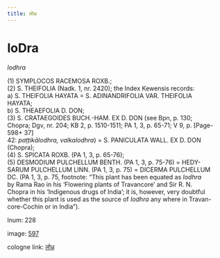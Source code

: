 ```yaml
---
title: लोध्र
---
```


# loDra

<i>lodhra</i>  <div n="P" />(1) <bot>SYMPLOCOS RACEMOSA ROXB.</bot>; <div n="P" />(2) <bot>S. THEIFOLIA</bot> (Nadk. 1, nr. 2420); the Index Kewensis records: <div n="lb" />a) <bot>S. THEIFOLIA HAYATA</bot> = <bot>S. ADINANDRIFOLIA VAR. THEIFOLIA <div n="lb" />HAYATA</bot>; <div n="lb" />b) <bot>S. THEAEFOLIA D. DON</bot>; <div n="P" />(3) <bot>S. CRATAEGOIDES BUCH.</bot>-<bot>HAM. EX D. DON</bot> (see Bpn, p. 130; <div n="lb" />Chopra; Dgv, nr. 204; KB 2, p. 1510-1511; PA 1, 3, p. 65-71; V 9, p. [Page-598+ 37] <div n="lb" />42: <i>paṭṭikālodhra, valkalodhra</i>) = <bot>S. PANICULATA WALL. EX D. DON</bot> <div n="lb" />(Chopra); <div n="P" />(4) <bot>S. SPICATA ROXB.</bot> (PA 1, 3, p. 65-76); <div n="P" />(5) <bot>DESMODIUM PULCHELLUM BENTH.</bot> (PA 1, 3, p. 75-76) = <bot>HEDY- <div n="lb" />SARUM PULCHELLUM LINN.</bot> (PA 1, 3, p. 75) = <bot>DICERMA PULCHELLUM <div n="lb" />DC.</bot> (PA 1, 3, p. 75, footnote: “This plant has been equated as <i>lodhra</i> <div n="lb" />by Rama Rao in his ‘Flowering plants of Travancore’ and Sir <bot>R. N.</bot> <div n="lb" />Chopra in his ‘Indigenous drugs of India’; it is, however, very doubtful <div n="lb" />whether this plant is used as the source of <i>lodhra</i> any where in Travan- <div n="lb" />core-Cochin or in India”).

lnum: 228

image: [597](https://www.sanskrit-lexicon.uni-koeln.de/scans/csl-apidev/servepdf.php?dict=snp&page=597)

cologne link: [लोध्र](https://sanskrit-lexicon.uni-koeln.de/scans/csl-apidev/getword.php?dict=snp&key=लोध्र)

